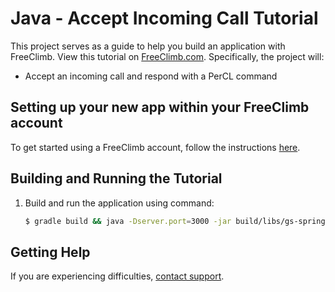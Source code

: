 # Java - Accept Incoming Call Tutorial

This project serves as a guide to help you build an application with FreeClimb. View this tutorial on [FreeClimb.com](https://docs.freeclimb.com/docs/accept-an-incoming-call#section-java). Specifically, the project will:

- Accept an incoming call and respond with a PerCL command

## Setting up your new app within your FreeClimb account

To get started using a FreeClimb account, follow the instructions [here](https://docs.freeclimb.com/docs/getting-started-with-freeclimb).

## Building and Running the Tutorial

1. Build and run the application using command:

   ```bash
   $ gradle build && java -Dserver.port=3000 -jar build/libs/gs-spring-boot-0.1.0.jar
   ```

## Getting Help

If you are experiencing difficulties, [contact support](https://freeclimb.com/support).
